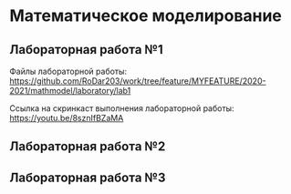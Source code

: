 # Математическое моделирование

## Лабораторная работа №1

Файлы лабораторной работы: https://github.com/RoDar203/work/tree/feature/MYFEATURE/2020-2021/mathmodel/laboratory/lab1

Ссылка на скринкаст выполнения лабораторной работы: https://youtu.be/8sznIfBZaMA

## Лабораторная работа №2

## Лабораторная работа №3

## 